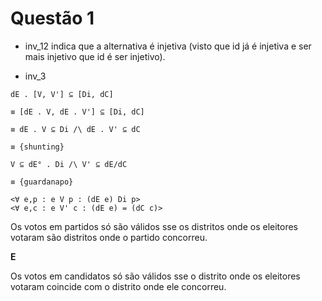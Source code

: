 # Questão 1

- inv_12 indica que a alternativa é injetiva (visto que id já é injetiva e ser mais injetivo que id é ser injetivo).

- inv_3 

```
dE . [V, V'] ⊆ [Di, dC]

≡ [dE . V, dE . V'] ⊆ [Di, dC]

≡ dE . V ⊆ Di /\ dE . V' ⊆ dC

≡ {shunting} 

V ⊆ dE° . Di /\ V' ⊆ dE/dC

≡ {guardanapo}

<∀ e,p : e V p : (dE e) Di p>
<∀ e,c : e V' c : (dE e) = (dC c)>

```

Os votos em partidos só são válidos sse os distritos onde os eleitores votaram são distritos onde o partido concorreu.

**E**

Os votos em candidatos só são válidos sse o distrito onde os eleitores votaram coincide com o distrito onde ele concorreu.
